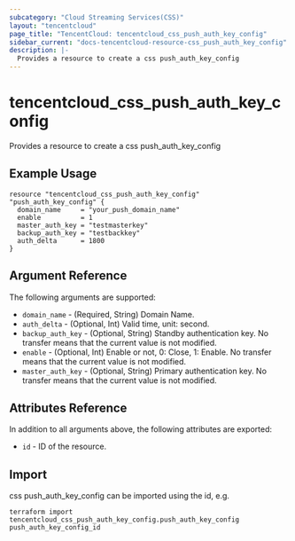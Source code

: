 ```yaml
---
subcategory: "Cloud Streaming Services(CSS)"
layout: "tencentcloud"
page_title: "TencentCloud: tencentcloud_css_push_auth_key_config"
sidebar_current: "docs-tencentcloud-resource-css_push_auth_key_config"
description: |-
  Provides a resource to create a css push_auth_key_config
---
```


# tencentcloud_css_push_auth_key_config

Provides a resource to create a css push_auth_key_config

## Example Usage

```hcl
resource "tencentcloud_css_push_auth_key_config" "push_auth_key_config" {
  domain_name     = "your_push_domain_name"
  enable          = 1
  master_auth_key = "testmasterkey"
  backup_auth_key = "testbackkey"
  auth_delta      = 1800
}
```

## Argument Reference

The following arguments are supported:

* `domain_name` - (Required, String) Domain Name.
* `auth_delta` - (Optional, Int) Valid time, unit: second.
* `backup_auth_key` - (Optional, String) Standby authentication key. No transfer means that the current value is not modified.
* `enable` - (Optional, Int) Enable or not, 0: Close, 1: Enable. No transfer means that the current value is not modified.
* `master_auth_key` - (Optional, String) Primary authentication key. No transfer means that the current value is not modified.

## Attributes Reference

In addition to all arguments above, the following attributes are exported:

* `id` - ID of the resource.




## Import

css push_auth_key_config can be imported using the id, e.g.

```
terraform import tencentcloud_css_push_auth_key_config.push_auth_key_config push_auth_key_config_id
```

